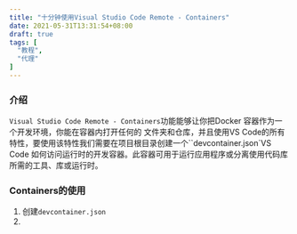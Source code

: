 ```yaml
---
title: "十分钟使用Visual Studio Code Remote - Containers"
date: 2021-05-31T13:31:54+08:00
draft: true
tags: [
  "教程",
  "代理"
]
---
```



### 介绍

`Visual Studio Code Remote - Containers`功能能够让你把Docker 容器作为一个开发环境，你能在容器内打开任何的
文件夹和仓库，并且使用VS Code的所有特性，要使用该特性我们需要在项目根目录创建一个``devcontainer.json`VS Code 如何访问运行时的开发容器。此容器可用于运行应用程序或分离使用代码库所需的工具、库或运行时。

### Containers的使用
1. 创建`devcontainer.json`
2. 
